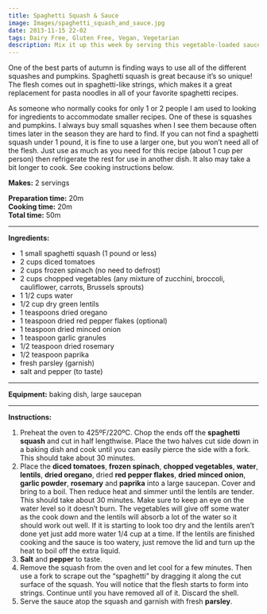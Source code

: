 ```yaml
---
title: Spaghetti Squash & Sauce
image: Images/spaghetti_squash_and_sauce.jpg
date: 2013-11-15 22-02
tags: Dairy Free, Gluten Free, Vegan, Vegetarian
description: Mix it up this week by serving this vegetable-loaded sauce atop spaghetti squash instead of pasta noodles.
---
```

One of the best parts of autumn is finding ways to use all of the different squashes and pumpkins. Spaghetti squash is great because it’s so unique! The flesh comes out in spaghetti-like strings, which makes it a great replacement for pasta noodles in all of your favorite spaghetti recipes.

As someone who normally cooks for only 1 or 2 people I am used to looking for ingredients to accommodate smaller recipes. One of these is squashes and pumpkins. I always buy small squashes when I see them because often times later in the season they are hard to find. If you can not find a spaghetti squash under 1 pound, it is fine to use a larger one, but you won’t need all of the flesh. Just use as much as you need for this recipe (about 1 cup per person) then refrigerate the rest for use in another dish. It also may take a bit longer to cook. See cooking instructions below.


**Makes:** 2 servings

**Preparation time:** 20m  
**Cooking time:** 20m  
**Total time:** 50m

---

**Ingredients:**

- 1 small spaghetti squash (1 pound or less)
- 2  cups diced tomatoes
- 2  cups frozen spinach (no need to defrost)
- 2 cups chopped vegetables (any mixture of zucchini, broccoli, cauliflower, carrots, Brussels sprouts)
- 1 1/2 cups water
- 1/2 cup dry green lentils
- 1 teaspoons dried oregano
- 1 teaspoon dried red pepper flakes (optional)
- 1 teaspoon dried minced onion
- 1 teaspoon garlic granules
- 1/2 teaspoon dried rosemary
- 1/2 teaspoon paprika
-  fresh parsley  (garnish)
-  salt and pepper (to taste)


---

**Equipment:** baking dish, large saucepan

---

**Instructions:**

1. Preheat the oven to 425ºF/220ºC. Chop the ends off the **spaghetti squash** and cut in half lengthwise. Place the two halves cut side down in a baking dish and cook until you can easily pierce the side with a fork. This should take about 30 minutes. 
1. Place the **diced tomatoes**, **frozen spinach**, **chopped vegetables**, **water**, **lentils**, **dried oregano**, dried **red pepper flakes**, **dried minced onion**, **garlic powder**, **rosemary** and **paprika** into a large saucepan. Cover and bring to a boil. Then reduce heat and simmer until the lentils are tender. This should take about 30 minutes. Make sure to keep an eye on the water level so it doesn’t burn. The vegetables will give off some water as the cook down and the lentils will absorb a lot of the water so it should work out well. If it is starting to look too dry and the lentils aren’t done yet just add more water 1/4 cup at a time. If the lentils are finished cooking and the sauce is too watery, just remove the lid and turn up the heat to boil off the extra liquid. 
1. **Salt** and **pepper** to taste.
1. Remove the squash from the oven and let cool for a few minutes. Then use a fork to scrape out the “spaghetti” by dragging it along the cut surface of the squash. You will notice that the flesh starts to form into strings. Continue until you have removed all of it. Discard the shell. 
1. Serve the sauce atop the squash and garnish with fresh **parsley**.

